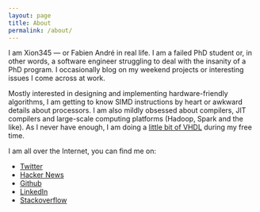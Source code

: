 ```yaml
---
layout: page
title: About
permalink: /about/
---
```


I am Xion345 — or Fabien André in real life. I am a failed
PhD student or, in other words, a software engineer struggling to deal with the
insanity of a PhD program. I occasionally blog on my weekend projects or 
interesting issues I come across at work.

Mostly interested in designing and implementing hardware-friendly algorithms, I 
am getting to know SIMD instructions by heart or awkward details about processors. 
I am also mildly obsessed about compilers, JIT compilers and large-scale computing 
platforms (Hadoop, Spark and the like). As I never have enough, I am doing a
[little bit of VHDL](https://github.com/Xion345/fpga-projects) during my free time.

I am all over the Internet, you can find me on:

- [Twitter](https://twitter.com/_Xion345)
- [Hacker News](https://news.ycombinator.com/threads?id=Xion345)
- [Github](https://github.com/Xion345)
- [LinkedIn](https://github.com/Xion345)
- [Stackoverflow](http://stackoverflow.com/users/955170/xion345)


